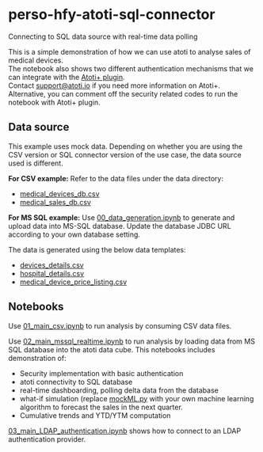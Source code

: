 # perso-hfy-atoti-sql-connector

Connecting to SQL data source with real-time data polling

This is a simple demonstration of how we can use atoti to analyse sales of medical devices.  
The notebook also shows two different authentication mechanisms that we can integrate with the [Atoti+ plugin](https://docs.atoti.io/latest/lib/atoti-plus/atoti_plus.html#module-atoti_plus).  
Contact [support@atoti.io](mailto:support@atoti.io) if you need more information on Atoti+.  
Alternative, you can comment off the security related codes to run the notebook with Atoti+ plugin.

## Data source

This example uses mock data. Depending on whether you are using the CSV version or SQL connector version of the use case, the data source used is different.

**For CSV example:**
Refer to the data files under the data directory:

- [medical_devices_db.csv](data/medical_devices_db.csv)
- [medical_sales_db.csv](data/medical_sales_db.csv)

**For MS SQL example:**
Use [00_data_generation.ipynb](00_data_generation.ipynb) to generate and upload data into MS-SQL database. Update the database JDBC URL according to your own database setting.

The data is generated using the below data templates:

- [devices_details.csv](data/devices_details.csv)
- [hospital_details.csv](data/hospital_details.csv)
- [medical_device_price_listing.csv](data/medical_device_price_listing.csv)

## Notebooks

Use [01_main_csv.ipynb](01_main_csv.ipynb) to run analysis by consuming CSV data files.

Use [02_main_mssql_realtime.ipynb](02_main_mssql_realtime.ipynb) to run analysis by loading data from MS SQL database into the atoti data cube. This notebooks includes demonstration of:

- Security implementation with basic authentication
- atoti connectivity to SQL database
- real-time dashboarding, polling delta data from the database
- what-if simulation (replace [mockML.py](data/mockML.py) with your own machine learning algorithm to forecast the sales in the next quarter.
- Cumulative trends and YTD/YTM computation

[03_main_LDAP_authentication.ipynb](03_main_LDAP_authentication.ipynb) shows how to connect to an LDAP authentication provider. 